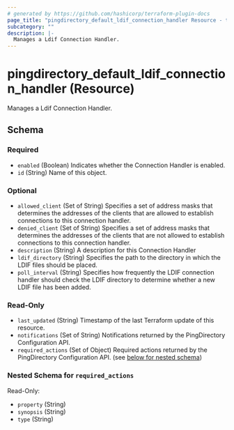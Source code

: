 ```yaml
---
# generated by https://github.com/hashicorp/terraform-plugin-docs
page_title: "pingdirectory_default_ldif_connection_handler Resource - terraform-provider-pingdirectory"
subcategory: ""
description: |-
  Manages a Ldif Connection Handler.
---
```


# pingdirectory_default_ldif_connection_handler (Resource)

Manages a Ldif Connection Handler.



<!-- schema generated by tfplugindocs -->
## Schema

### Required

- `enabled` (Boolean) Indicates whether the Connection Handler is enabled.
- `id` (String) Name of this object.

### Optional

- `allowed_client` (Set of String) Specifies a set of address masks that determines the addresses of the clients that are allowed to establish connections to this connection handler.
- `denied_client` (Set of String) Specifies a set of address masks that determines the addresses of the clients that are not allowed to establish connections to this connection handler.
- `description` (String) A description for this Connection Handler
- `ldif_directory` (String) Specifies the path to the directory in which the LDIF files should be placed.
- `poll_interval` (String) Specifies how frequently the LDIF connection handler should check the LDIF directory to determine whether a new LDIF file has been added.

### Read-Only

- `last_updated` (String) Timestamp of the last Terraform update of this resource.
- `notifications` (Set of String) Notifications returned by the PingDirectory Configuration API.
- `required_actions` (Set of Object) Required actions returned by the PingDirectory Configuration API. (see [below for nested schema](#nestedatt--required_actions))

<a id="nestedatt--required_actions"></a>
### Nested Schema for `required_actions`

Read-Only:

- `property` (String)
- `synopsis` (String)
- `type` (String)


